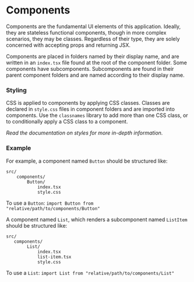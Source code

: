 Components
==================

Components are the fundamental UI elements of this application. Ideally, they are stateless functional components, though
in more complex scenarios, they may be classes. Regardless of their type, they are solely concerned with accepting props and
returning JSX. 

Components are placed in folders named by their display name, and are written in an `index.tsx` file found at the root
of the component folder. Some components have subcomponents. Subcomponents are found in their parent component folders and
are named according to their display name.


### Styling

CSS is applied to components by applying CSS classes. Classes are declared in `style.css` files in component folders and
are imported into components. Use the `classnames` library to add more than one CSS class, or to conditionally
apply a CSS class to a component.

_Read the documentation on styles for more in-depth information._ 


### Example

For example, a component named `Button` should be structured like:
```
src/
    components/
        Button/
            index.tsx
            style.css
```

To use a `Button`: `import Button from "relative/path/to/components/Button"`


A component named `List`, which renders a subcomponent named `ListItem` should be structured like:
```
src/
   components/
        List/
            index.tsx
            list-item.tsx
            style.css
```
To use a `List`: `import List from "relative/path/to/components/List"`